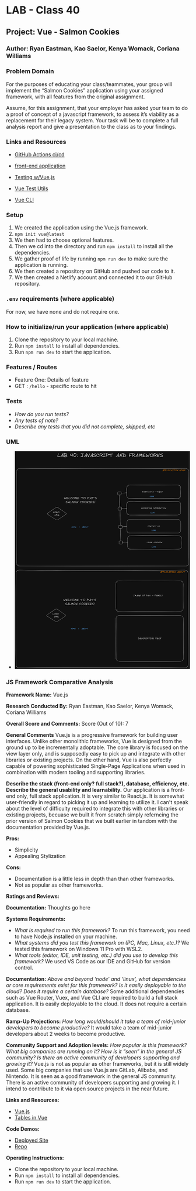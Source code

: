 # LAB - Class 40

## Project: Vue - Salmon Cookies

### Author: Ryan Eastman, Kao Saelor, Kenya Womack, Coriana Williams

### Problem Domain  

For the purposes of educating your class/teammates, your group will implement the “Salmon Cookies” application using your assigned framework, with all features from the original assignment.

Assume, for this assignment, that your employer has asked your team to do a proof of concept of a javascript framework, to assess it’s viability as a replacement for their legacy system. Your task will be to complete a full analysis report and give a presentation to the class as to your findings.

### Links and Resources

- [GitHub Actions ci/cd](https://github.com/DocHolliday13x/vue-salmoncookies/actions)
- [front-end application](https://vue-salmoncookies.netlify.app/)

- [Testing w/Vue.js](https://v2.vuejs.org/v2/cookbook/unit-testing-vue-components.html)
- [Vue Test Utils](https://v1.test-utils.vuejs.org/guides/)
- [Vue CLI](https://cli.vuejs.org/core-plugins/unit-jest.html#configuration)

### Setup

1. We created the application using the Vue.js framework.
2. `npm init vue@latest`
3. We then had to choose optional features.
4. Then we cd into the directory and run `npm install` to install all the dependencies.
5. We gather proof of life by running `npm run dev` to make sure the application is running.
6. We then created a repository on GitHub and pushed our code to it.
7. We then created a Netlify account and connected it to our GitHub repository.

### `.env` requirements (where applicable)

For now, we have none and do not require one.

### How to initialize/run your application (where applicable)

1. Clone the repository to your local machine.
2. Run `npm install` to install all dependencies.
3. Run `npm run dev` to start the application.

### Features / Routes

- Feature One: Details of feature
- GET : `/hello` - specific route to hit

### Tests

- *How do you run tests?*
- *Any tests of note?*
- *Describe any tests that you did not complete, skipped, etc*

### UML

- ![UML](src/assets/lab40UML.png)

### JS Framework Comparative Analysis

**Framework Name:** Vue.js

**Research Conducted By:** Ryan Eastman, Kao Saelor, Kenya Womack, Coriana Williams

**Overall Score and Comments:**
Score (Out of 10): 7

**General Comments**
Vue.js is a progressive framework for building user interfaces. Unlike other monolithic frameworks, Vue is designed from the ground up to be incrementally adoptable. The core library is focused on the view layer only, and is supposedly easy to pick up and integrate with other libraries or existing projects. On the other hand, Vue is also perfectly capable of powering sophisticated Single-Page Applications when used in combination with modern tooling and supporting libraries.

**Describe the stack (front-end only? full stack?), database, efficiency, etc. Describe the general usability and learnability.**
Our application is a front-end only, full stack application. It is very similar to React.js. It is somewhat user-friendly in regard to picking it up and learning to utilize it. I can't speak about the level of difficulty required to integrate this with other libraries or existing projects, becuase we built it from scratch simply referncing the prior version of Salmon Cookies that we built earlier in tandom with the documentation provided by Vue.js.

**Pros:**

- Simplicity
- Appealing Stylization

**Cons:**

- Documentation is a little less in depth than than other frameworks.
- Not as popular as other frameworks.

**Ratings and Reviews:**

**Documentation:**
Thoughts go here

**Systems Requirements:**

- *What is required to run this framework?* To run this framework, you need to have Node.js installed on your machine.
- *What systems did you test this framework on (PC, Mac, Linux, etc.)?* We tested this framework on Windows 11 Pro with WSL2.
- *What tools (editor, IDE, unit testing, etc.) did you use to develop this framework?* We used VS Code as our IDE and GitHub for version control.

**Documentation:**
*Above and beyond ‘node’ and ‘linux’, what dependencies or core requirements exist for this framework? Is it easily deployable to the cloud? Does it require a certain database?* Some additional dependencies such as Vue Router, Vuex, and Vue CLI are required to build a full stack application. It is easily deployable to the cloud. It does not require a certain database.

**Ramp-Up Projections:**
*How long would/should it take a team of mid-junior developers to become productive?* It would take a team of mid-junior developers about 2 weeks to become productive.

**Community Support and Adoption levels:**
*How popular is this framework? What big companies are running on it? How is it “seen” in the general JS community? Is there an active community of developers supporting and growing it?* Vue.js is not as popular as other frameworks, but it is still widely used. Some big companies that use Vue.js are GitLab, Alibaba, and Nintendo. It is seen as a good framework in the general JS community. There is an active community of developers supporting and growing it. I intend to contribute to it via open source projects in the near future.

**Links and Resources:**

- [Vue.js](https://vuejs.org/)
- [Tables in Vue](https://vuejsexamples.com/tag/table/)

**Code Demos:**

- [Deployed Site](https://vue-salmoncookies.netlify.app/)
- [Repo](https://github.com/DocHolliday13x/vue-salmoncookies)

**Operating Instructions:**

- Clone the repository to your local machine.
- Run `npm install` to install all dependencies.
- Run `npm run dev` to start the application.
